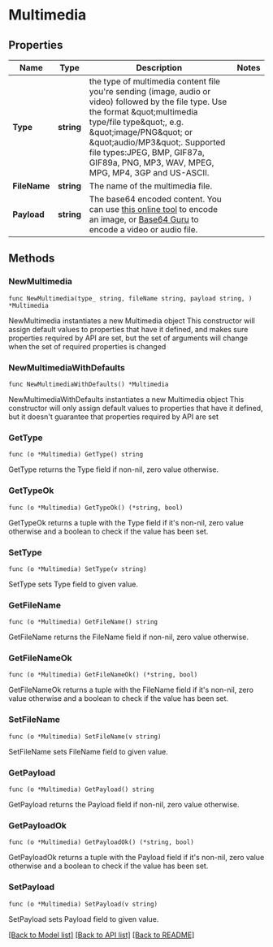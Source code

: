 # Multimedia

## Properties

Name | Type | Description | Notes
------------ | ------------- | ------------- | -------------
**Type** | **string** | the type of multimedia content file you&#39;re sending (image, audio or video) followed by the file type. Use the format \&quot;multimedia type/file type\&quot;, e.g. \&quot;image/PNG\&quot; or \&quot;audio/MP3\&quot;. Supported file types:JPEG, BMP, GIF87a, GIF89a, PNG, MP3, WAV, MPEG, MPG, MP4, 3GP and US-ASCII. | 
**FileName** | **string** | The name of the multimedia file. | 
**Payload** | **string** | The base64 encoded content. You can use [this online tool](https://elmah.io/tools/base64-image-encoder/) to encode an image, or [Base64 Guru](https://base64.guru/) to encode a video or audio file.  | 

## Methods

### NewMultimedia

`func NewMultimedia(type_ string, fileName string, payload string, ) *Multimedia`

NewMultimedia instantiates a new Multimedia object
This constructor will assign default values to properties that have it defined,
and makes sure properties required by API are set, but the set of arguments
will change when the set of required properties is changed

### NewMultimediaWithDefaults

`func NewMultimediaWithDefaults() *Multimedia`

NewMultimediaWithDefaults instantiates a new Multimedia object
This constructor will only assign default values to properties that have it defined,
but it doesn't guarantee that properties required by API are set

### GetType

`func (o *Multimedia) GetType() string`

GetType returns the Type field if non-nil, zero value otherwise.

### GetTypeOk

`func (o *Multimedia) GetTypeOk() (*string, bool)`

GetTypeOk returns a tuple with the Type field if it's non-nil, zero value otherwise
and a boolean to check if the value has been set.

### SetType

`func (o *Multimedia) SetType(v string)`

SetType sets Type field to given value.


### GetFileName

`func (o *Multimedia) GetFileName() string`

GetFileName returns the FileName field if non-nil, zero value otherwise.

### GetFileNameOk

`func (o *Multimedia) GetFileNameOk() (*string, bool)`

GetFileNameOk returns a tuple with the FileName field if it's non-nil, zero value otherwise
and a boolean to check if the value has been set.

### SetFileName

`func (o *Multimedia) SetFileName(v string)`

SetFileName sets FileName field to given value.


### GetPayload

`func (o *Multimedia) GetPayload() string`

GetPayload returns the Payload field if non-nil, zero value otherwise.

### GetPayloadOk

`func (o *Multimedia) GetPayloadOk() (*string, bool)`

GetPayloadOk returns a tuple with the Payload field if it's non-nil, zero value otherwise
and a boolean to check if the value has been set.

### SetPayload

`func (o *Multimedia) SetPayload(v string)`

SetPayload sets Payload field to given value.



[[Back to Model list]](../README.md#documentation-for-models) [[Back to API list]](../README.md#documentation-for-api-endpoints) [[Back to README]](../README.md)


